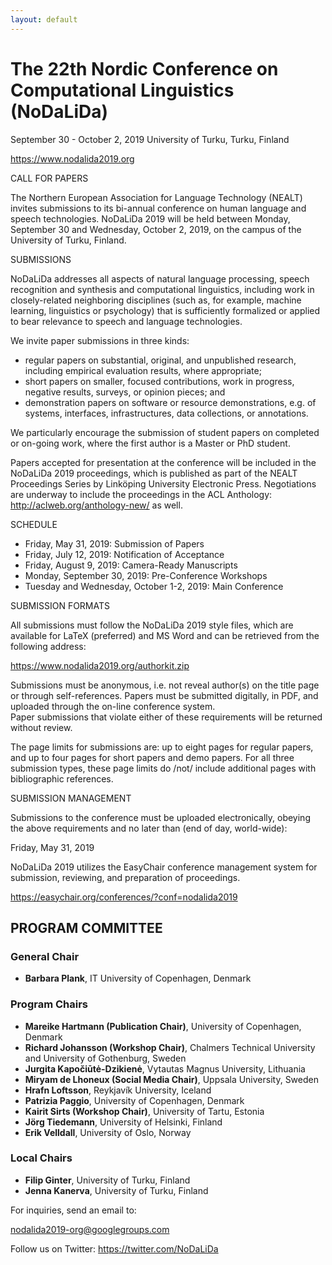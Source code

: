 ```yaml
---
layout: default
---
```



# The 22th Nordic Conference on Computational Linguistics (NoDaLiDa)

September 30 - October 2, 2019
University of Turku, Turku, Finland

https://www.nodalida2019.org


CALL FOR PAPERS

The Northern European Association for Language Technology (NEALT)
invites submissions to its bi-annual conference on human language and
speech technologies.  NoDaLiDa 2019 will be held between Monday, 
September 30 and Wednesday, October 2, 2019, on the campus of the 
University of Turku, Finland.  


SUBMISSIONS  

NoDaLiDa addresses all aspects of natural language processing, speech
recognition and synthesis and computational linguistics, including work
in closely-related neighboring disciplines (such as, for example, machine
learning, linguistics or psychology) that is sufficiently formalized or 
applied to bear relevance to speech and language technologies.

We invite paper submissions in three kinds:

* regular papers on substantial, original, and unpublished research,
  including empirical evaluation results, where appropriate;
* short papers on smaller, focused contributions, work in progress,
  negative results, surveys, or opinion pieces; and
* demonstration papers on software or resource demonstrations, e.g. of
  systems, interfaces, infrastructures, data collections, or annotations.

We particularly encourage the submission of student papers on completed or 
on-going work, where the first author is a Master or PhD student.

Papers accepted for presentation at the conference will be included in
the NoDaLiDa 2019 proceedings, which is published as part of the NEALT
Proceedings Series by Linköping University Electronic Press. 
Negotiations are underway to include the proceedings in the 
ACL Anthology: http://aclweb.org/anthology-new/ as well.

SCHEDULE

* Friday, May 31, 2019: Submission of Papers
* Friday, July 12, 2019: Notification of Acceptance
* Friday, August 9, 2019: Camera-Ready Manuscripts
* Monday, September 30, 2019: Pre-Conference Workshops
* Tuesday and Wednesday, October 1-2, 2019: Main Conference

SUBMISSION FORMATS

All submissions must follow the NoDaLiDa 2019 style files, which are
available for LaTeX (preferred) and MS Word and can be
retrieved from the following address:

  https://www.nodalida2019.org/authorkit.zip  

Submissions must be anonymous, i.e. not reveal author(s) on the title
page or through self-references.  Papers must be submitted digitally,
in PDF, and uploaded through the on-line conference system.  
Paper submissions that violate either of these
requirements will be returned without review.

The page limits for submissions are: up to eight pages for regular papers, 
and up to four pages for short papers and demo papers. 
For all three submission types, these page limits do /not/ include 
additional pages with bibliographic references.

SUBMISSION MANAGEMENT

Submissions to the conference must be uploaded electronically, obeying 
the above requirements and no later than (end of day, world-wide):

Friday, May 31, 2019

NoDaLiDa 2019 utilizes the EasyChair conference management system for 
submission, reviewing, and preparation of proceedings. 

https://easychair.org/conferences/?conf=nodalida2019


## PROGRAM COMMITTEE

### General Chair

* **Barbara Plank**, IT University of Copenhagen, Denmark

### Program Chairs

* **Mareike Hartmann (Publication Chair)**, University of Copenhagen, Denmark
* **Richard Johansson (Workshop Chair)**, Chalmers Technical University and University of Gothenburg, Sweden
* **Jurgita Kapočiūtė-Dzikienė**, Vytautas Magnus University, Lithuania
* **Miryam de Lhoneux (Social Media Chair)**, Uppsala University, Sweden
* **Hrafn Loftsson**, Reykjavík University, Iceland
* **Patrizia Paggio**, University of Copenhagen, Denmark
* **Kairit Sirts (Workshop Chair)**, University of Tartu, Estonia
* **Jörg Tiedemann**, University of Helsinki, Finland
* **Erik Velldall**, University of Oslo, Norway

### Local Chairs

* **Filip Ginter**, University of Turku, Finland
* **Jenna Kanerva**, University of Turku, Finland


For inquiries, send an email to:

nodalida2019-org@googlegroups.com

Follow us on Twitter: https://twitter.com/NoDaLiDa
